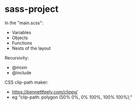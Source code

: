# sass-project

In the "main.scss":
- Variables
- Objects
- Functions
- Nests of the layout

Recursivity:
- @mixin
- @include

CSS clip-path maker:
- https://bennettfeely.com/clippy/
- eg "clip-path: polygon (50% 0%, 0% 100%, 100% 100%);"

